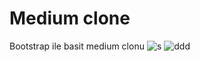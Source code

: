 # Medium clone
Bootstrap ile basit medium clonu
![s](https://user-images.githubusercontent.com/100149612/176043638-684dea69-d0b9-4b74-b371-37cc1d4ed53c.JPG)
![ddd](https://user-images.githubusercontent.com/100149612/176043645-ad3a8f30-902f-4b5f-b07a-5d7021c0c6ac.JPG)
